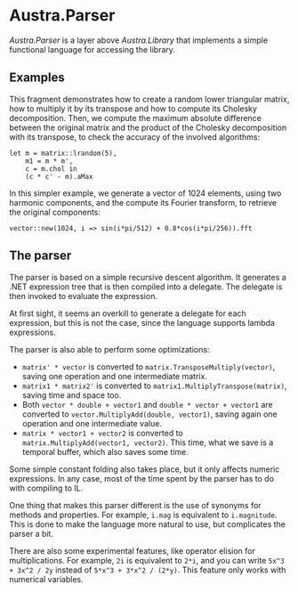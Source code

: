 # Austra.Parser
*Austra.Parser* is a layer above *Austra.Library* that implements a simple functional language for accessing the library.

## Examples

This fragment demonstrates how to create a random lower triangular matrix, how to multiply it by its transpose and how to compute its Cholesky decomposition. Then, we compute the maximum absolute difference between the original matrix and the product of the Cholesky decomposition with its transpose, to check the accuracy of the involved algorithms:
```
let m = matrix::lrandom(5),
    m1 = m * m',
    c = m.chol in
    (c * c' - m).aMax
```

In this simpler example, we generate a vector of 1024 elements, using two harmonic components, and the compute its Fourier transform, to retrieve the original components:

```
vector::new(1024, i => sin(i*pi/512) + 0.8*cos(i*pi/256)).fft
```

## The parser
The parser is based on a simple recursive descent algorithm. It generates a .NET expression tree that is then compiled into a delegate. The delegate is then invoked to evaluate the expression.

At first sight, it seems an overkill to generate a delegate for each expression, but this is not the case, since the language supports lambda expressions.

The parser is also able to perform some optimizations:
* `matrix' * vector` is converted to `matrix.TransposeMultiply(vector)`, saving one operation and one intermediate matrix.
* `matrix1 * matrix2'` is converted to `matrix1.MultiplyTranspose(matrix)`, saving time and space too.
* Both `vector * double + vector1` and `double * vector + vector1` are converted to `vector.MultiplyAdd(double, vector1)`, saving again one operation and one intermediate value.
* `matrix * vector1 + vector2` is converted to `matrix.MultiplyAdd(vector1, vector2)`. This time, what we save is a temporal buffer, which also saves some time.

Some simple constant folding also takes place, but it only affects numeric expressions. In any case, most of the time spent by the parser has to do with compiling to IL.

One thing that makes this parser different is the use of synonyms for methods and properties. For example, `i.mag` is equivalent to `i.magnitude`. This is done to make the language more natural to use, but complicates the parser a bit.

There are also some experimental features, like operator elision for multiplications. For example, `2i` is equivalent to `2*i`, and you can write `5x^3 + 3x^2 / 2y` instead of `5*x^3 + 3*x^2 / (2*y)`. This feature only works with numerical variables.
